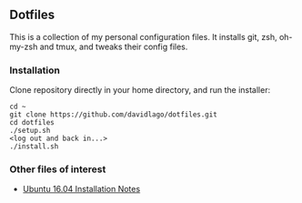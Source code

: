 ## Dotfiles
This is a collection of my personal configuration files. It installs git, zsh,
oh-my-zsh and tmux, and tweaks their config files.

### Installation
Clone repository directly in your home directory, and run the installer:

```
cd ~
git clone https://github.com/davidlago/dotfiles.git
cd dotfiles
./setup.sh
<log out and back in...>
./install.sh
```

### Other files of interest
  * [Ubuntu 16.04 Installation Notes](https://github.com/davidlago/dotfiles/blob/master/UbuntuInstallationNotes.md)
